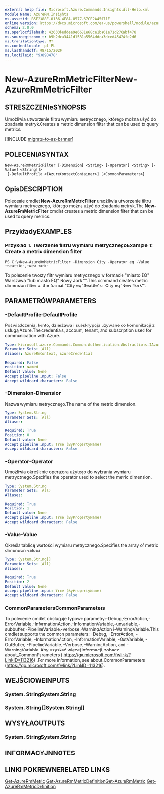 ```yaml
---
external help file: Microsoft.Azure.Commands.Insights.dll-Help.xml
Module Name: AzureRM.Insights
ms.assetid: B5F2388E-0136-4F8A-8577-67CE2A45671E
online version: https://docs.microsoft.com/en-us/powershell/module/azurerm.insights/new-azurermmetricfilter
schema: 2.0.0
ms.openlocfilehash: 42633beddee9e6681e68ce1ba61e71d276abf478
ms.sourcegitcommit: b9b2dea3441d1532a5564ddca3dced45424fe2d6
ms.translationtype: MT
ms.contentlocale: pl-PL
ms.lasthandoff: 08/15/2020
ms.locfileid: "93898478"
---
```

# <span data-ttu-id="ab9db-101">New-AzureRmMetricFilter</span><span class="sxs-lookup"><span data-stu-id="ab9db-101">New-AzureRmMetricFilter</span></span>

## <span data-ttu-id="ab9db-102">STRESZCZENIe</span><span class="sxs-lookup"><span data-stu-id="ab9db-102">SYNOPSIS</span></span>
<span data-ttu-id="ab9db-103">Umożliwia utworzenie filtru wymiaru metrycznego, którego można użyć do zbadania metryk.</span><span class="sxs-lookup"><span data-stu-id="ab9db-103">Creates a metric dimension filter that can be used to query metrics.</span></span>

[!INCLUDE [migrate-to-az-banner](../../includes/migrate-to-az-banner.md)]

## <span data-ttu-id="ab9db-104">POLECENIA</span><span class="sxs-lookup"><span data-stu-id="ab9db-104">SYNTAX</span></span>

```
New-AzureRmMetricFilter [-Dimension] <String> [-Operator] <String> [-Value] <String[]>
 [-DefaultProfile <IAzureContextContainer>] [<CommonParameters>]
```

## <span data-ttu-id="ab9db-105">Opis</span><span class="sxs-lookup"><span data-stu-id="ab9db-105">DESCRIPTION</span></span>
<span data-ttu-id="ab9db-106">Polecenie cmdlet **New-AzureRmMetricFilter** umożliwia utworzenie filtru wymiaru metrycznego, którego można użyć do zbadania metryk.</span><span class="sxs-lookup"><span data-stu-id="ab9db-106">The **New-AzureRmMetricFilter** cmdlet creates a metric dimension filter that can be used to query metrics.</span></span>

## <span data-ttu-id="ab9db-107">Przykłady</span><span class="sxs-lookup"><span data-stu-id="ab9db-107">EXAMPLES</span></span>

### <span data-ttu-id="ab9db-108">Przykład 1. Tworzenie filtru wymiaru metrycznego</span><span class="sxs-lookup"><span data-stu-id="ab9db-108">Example 1: Create a metric dimension filter</span></span>
```
PS C:\>New-AzureRmMetricFilter -Dimension City -Operator eq -Value "Seattle","New York"
```

<span data-ttu-id="ab9db-109">To polecenie tworzy filtr wymiaru metrycznego w formacie "miasto EQ" Warszawa "lub miasto EQ" Nowy Jork "".</span><span class="sxs-lookup"><span data-stu-id="ab9db-109">This command creates metric dimension filter of the format "City eq 'Seattle' or City eq 'New York'".</span></span>

## <span data-ttu-id="ab9db-110">PARAMETRÓW</span><span class="sxs-lookup"><span data-stu-id="ab9db-110">PARAMETERS</span></span>

### <span data-ttu-id="ab9db-111">-DefaultProfile</span><span class="sxs-lookup"><span data-stu-id="ab9db-111">-DefaultProfile</span></span>
<span data-ttu-id="ab9db-112">Poświadczenia, konto, dzierżawa i subskrypcja używane do komunikacji z usługą Azure.</span><span class="sxs-lookup"><span data-stu-id="ab9db-112">The credentials, account, tenant, and subscription used for communication with Azure.</span></span>

```yaml
Type: Microsoft.Azure.Commands.Common.Authentication.Abstractions.IAzureContextContainer
Parameter Sets: (All)
Aliases: AzureRmContext, AzureCredential

Required: False
Position: Named
Default value: None
Accept pipeline input: False
Accept wildcard characters: False
```

### <span data-ttu-id="ab9db-113">-Dimension</span><span class="sxs-lookup"><span data-stu-id="ab9db-113">-Dimension</span></span>
<span data-ttu-id="ab9db-114">Nazwa wymiaru metrycznego.</span><span class="sxs-lookup"><span data-stu-id="ab9db-114">The name of the metric dimension.</span></span> 

```yaml
Type: System.String
Parameter Sets: (All)
Aliases:

Required: True
Position: 0
Default value: None
Accept pipeline input: True (ByPropertyName)
Accept wildcard characters: False
```

### <span data-ttu-id="ab9db-115">-Operator</span><span class="sxs-lookup"><span data-stu-id="ab9db-115">-Operator</span></span>
<span data-ttu-id="ab9db-116">Umożliwia określenie operatora użytego do wybrania wymiaru metrycznego.</span><span class="sxs-lookup"><span data-stu-id="ab9db-116">Specifies the operator used to select the metric dimension.</span></span>

```yaml
Type: System.String
Parameter Sets: (All)
Aliases:

Required: True
Position: 1
Default value: None
Accept pipeline input: True (ByPropertyName)
Accept wildcard characters: False
```

### <span data-ttu-id="ab9db-117">-Value</span><span class="sxs-lookup"><span data-stu-id="ab9db-117">-Value</span></span>
<span data-ttu-id="ab9db-118">Określa tablicę wartości wymiaru metrycznego.</span><span class="sxs-lookup"><span data-stu-id="ab9db-118">Specifies the array of metric dimension values.</span></span>

```yaml
Type: System.String[]
Parameter Sets: (All)
Aliases:

Required: True
Position: 2
Default value: None
Accept pipeline input: True (ByPropertyName)
Accept wildcard characters: False
```

### <span data-ttu-id="ab9db-119">CommonParameters</span><span class="sxs-lookup"><span data-stu-id="ab9db-119">CommonParameters</span></span>
<span data-ttu-id="ab9db-120">To polecenie cmdlet obsługuje typowe parametry:-Debug,-ErrorAction,-ErrorVariable,-InformationAction,-InformationVariable,-unvariable,-subbuffer,-PipelineVariable,-verbose,-WarningAction i-WarningVariable.</span><span class="sxs-lookup"><span data-stu-id="ab9db-120">This cmdlet supports the common parameters: -Debug, -ErrorAction, -ErrorVariable, -InformationAction, -InformationVariable, -OutVariable, -OutBuffer, -PipelineVariable, -Verbose, -WarningAction, and -WarningVariable.</span></span> <span data-ttu-id="ab9db-121">Aby uzyskać więcej informacji, zobacz about_CommonParameters ( https://go.microsoft.com/fwlink/?LinkID=113216) .</span><span class="sxs-lookup"><span data-stu-id="ab9db-121">For more information, see about_CommonParameters (https://go.microsoft.com/fwlink/?LinkID=113216).</span></span>

## <span data-ttu-id="ab9db-122">WEJŚCIOWE</span><span class="sxs-lookup"><span data-stu-id="ab9db-122">INPUTS</span></span>

### <span data-ttu-id="ab9db-123">System. String</span><span class="sxs-lookup"><span data-stu-id="ab9db-123">System.String</span></span>

### <span data-ttu-id="ab9db-124">System. String []</span><span class="sxs-lookup"><span data-stu-id="ab9db-124">System.String[]</span></span>

## <span data-ttu-id="ab9db-125">WYSYŁA</span><span class="sxs-lookup"><span data-stu-id="ab9db-125">OUTPUTS</span></span>

### <span data-ttu-id="ab9db-126">System. String</span><span class="sxs-lookup"><span data-stu-id="ab9db-126">System.String</span></span>

## <span data-ttu-id="ab9db-127">INFORMACYJN</span><span class="sxs-lookup"><span data-stu-id="ab9db-127">NOTES</span></span>

## <span data-ttu-id="ab9db-128">LINKI POKREWNE</span><span class="sxs-lookup"><span data-stu-id="ab9db-128">RELATED LINKS</span></span>

<span data-ttu-id="ab9db-129">[Get-AzureRmMetric](./Get-AzureRmMetric.md) 
 [Get-AzureRmMetricDefinition](./Get-AzureRmMetricDefinition.md)</span><span class="sxs-lookup"><span data-stu-id="ab9db-129">[Get-AzureRmMetric](./Get-AzureRmMetric.md)
[Get-AzureRmMetricDefinition](./Get-AzureRmMetricDefinition.md)</span></span>

